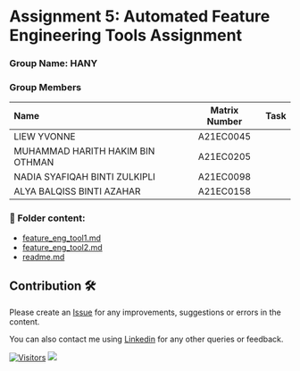# Assignment 5: Automated Feature Engineering Tools Assignment
### Group Name: HANY
### Group Members

| Name                                     | Matrix Number | Task |
| :---------------------------------------- | :-------------: | ------------- |
| LIEW YVONNE | A21EC0045 |  
| MUHAMMAD HARITH HAKIM BIN OTHMAN | A21EC0205 | 
| NADIA SYAFIQAH BINTI ZULKIPLI | A21EC0098 | 
| ALYA BALQISS BINTI AZAHAR | A21EC0158 | 

### 📂 Folder content:
* [feature_eng_tool1.md](#)
* [feature_eng_tool2.md](#)
* [readme.md](https://github.com/drshahizan/Python_EDA/edit/main/assignment/ass5/hpdp/HANY/readme.md)

## Contribution 🛠️
Please create an [Issue](https://github.com/drshahizan/Python_EDA/issues) for any improvements, suggestions or errors in the content.

You can also contact me using [Linkedin](https://www.linkedin.com/in/drshahizan/) for any other queries or feedback.

[![Visitors](https://api.visitorbadge.io/api/visitors?path=https%3A%2F%2Fgithub.com%2Fdrshahizan&labelColor=%23697689&countColor=%23555555&style=plastic)](https://visitorbadge.io/status?path=https%3A%2F%2Fgithub.com%2Fdrshahizan)
![](https://hit.yhype.me/github/profile?user_id=81284918)

